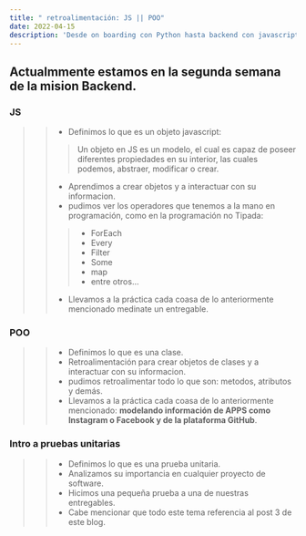 ```yaml
---
title: " retroalimentación: JS || POO"
date: 2022-04-15
description: 'Desde on boarding con Python hasta backend con javascript (NodeJS)'
---
```



## Actualmmente estamos en la segunda semana de la mision Backend.


###  JS
>> - Definimos lo que es un objeto javascript:
>>> Un objeto en JS es un modelo, el cual es capaz de poseer diferentes propiedades en su interior, las cuales podemos, abstraer, modificar o crear.
>> - Aprendimos a crear objetos y a interactuar con su informacion.
>> - pudimos ver los operadores que tenemos a la mano en programación, como en la programación no Tipada:
>>>    * ForEach
>>>    * Every
>>>    * Filter
>>>    * Some
>>>    * map
>>>    * entre otros...
>> - Llevamos a la práctica cada coasa de lo anteriormente mencionado medinate un entregable.


### POO
>> - Definimos lo que es una clase.
>> - Retroalimentación para crear objetos de clases y a interactuar con su informacion.
>> - pudimos retroalimentar todo lo que son: metodos, atributos y demás.
>> - Llevamos a la práctica cada coasa de lo anteriormente mencionado: 
>> **modelando información de APPS como Instagram o Facebook y de la plataforma GitHub**.


### Intro a pruebas unitarias
>> - Definimos lo que es una prueba unitaria.
>> - Analizamos su importancia en cualquier proyecto de software.
>> - Hicimos una pequeña prueba a una de nuestras entregables.
>> - Cabe mencionar que todo este tema referencia al post 3 de este blog.

